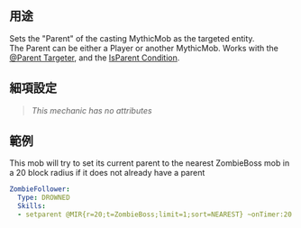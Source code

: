 ## 用途
Sets the "Parent" of the casting MythicMob as the targeted entity.  
The Parent can be either a Player or another MythicMob.
Works with the [@Parent Targeter](/mythiccraft/MythicMobs/-/wikis/Skills/Targeters/Parent), and the [IsParent Condition](/mythiccraft/MythicMobs/-/wikis/skills/conditions/IsParent).

## 細項設定
>*This mechanic has no attributes*


## 範例
This mob will try to set its current parent to the nearest ZombieBoss mob in a 20 block radius if it does not already have a parent
```yaml
ZombieFollower:
  Type: DROWNED
  Skills:
  - setparent @MIR{r=20;t=ZombieBoss;limit=1;sort=NEAREST} ~onTimer:20 ?!hasparent
```